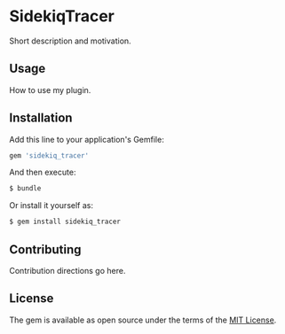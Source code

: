 # SidekiqTracer
Short description and motivation.

## Usage
How to use my plugin.

## Installation
Add this line to your application's Gemfile:

```ruby
gem 'sidekiq_tracer'
```

And then execute:
```bash
$ bundle
```

Or install it yourself as:
```bash
$ gem install sidekiq_tracer
```

## Contributing
Contribution directions go here.

## License
The gem is available as open source under the terms of the [MIT License](http://opensource.org/licenses/MIT).
